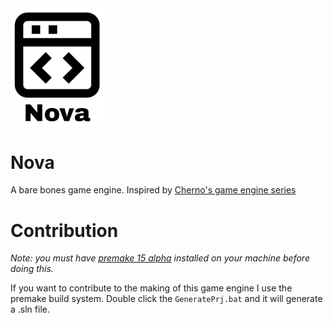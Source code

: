 <img src="branding/Logo.png" width=150>

# Nova
A bare bones game engine.
Inspired by [Cherno's game engine series](https://www.youtube.com/playlist?list=PLlrATfBNZ98dC-V-N3m0Go4deliWHPFwT)

# Contribution
*Note: you must have [premake 15 alpha](https://github.com/premake/premake-core/releases/tag/v5.0.0-alpha15) installed on your machine before doing this.*

If you want to contribute to the making of this game engine I use the premake build system. Double click the ``GeneratePrj.bat`` and it will generate a .sln file.
